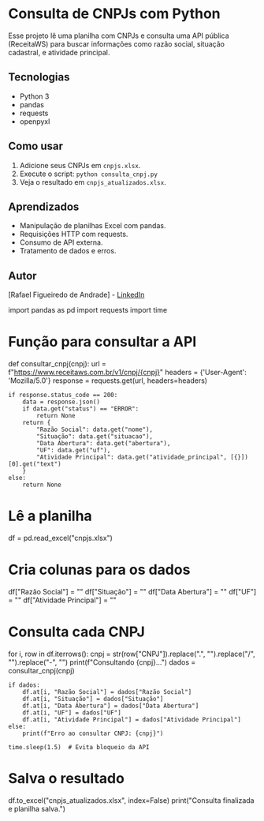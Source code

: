 #  Consulta de CNPJs com Python

Esse projeto lê uma planilha com CNPJs e consulta uma API pública (ReceitaWS) para buscar informações como razão social, situação cadastral, e atividade principal.

##  Tecnologias
- Python 3
- pandas
- requests
- openpyxl

##  Como usar
1. Adicione seus CNPJs em `cnpjs.xlsx`.
2. Execute o script: `python consulta_cnpj.py`
3. Veja o resultado em `cnpjs_atualizados.xlsx`.

##  Aprendizados
- Manipulação de planilhas Excel com pandas.
- Requisições HTTP com requests.
- Consumo de API externa.
- Tratamento de dados e erros.

##  Autor
[Rafael Figueiredo de Andrade] - [LinkedIn]([https://www.linkedin.com/in/seu-perfil](https://www.linkedin.com/in/rafael-figueiredo-de-andrade-782680225/))









import pandas as pd
import requests
import time

# Função para consultar a API
def consultar_cnpj(cnpj):
    url = f"https://www.receitaws.com.br/v1/cnpj/{cnpj}"
    headers = {'User-Agent': 'Mozilla/5.0'}
    response = requests.get(url, headers=headers)
    
    if response.status_code == 200:
        data = response.json()
        if data.get("status") == "ERROR":
            return None
        return {
            "Razão Social": data.get("nome"),
            "Situação": data.get("situacao"),
            "Data Abertura": data.get("abertura"),
            "UF": data.get("uf"),
            "Atividade Principal": data.get("atividade_principal", [{}])[0].get("text")
        }
    else:
        return None

# Lê a planilha
df = pd.read_excel("cnpjs.xlsx")

# Cria colunas para os dados
df["Razão Social"] = ""
df["Situação"] = ""
df["Data Abertura"] = ""
df["UF"] = ""
df["Atividade Principal"] = ""

# Consulta cada CNPJ
for i, row in df.iterrows():
    cnpj = str(row["CNPJ"]).replace(".", "").replace("/", "").replace("-", "")
    print(f"Consultando {cnpj}...")
    dados = consultar_cnpj(cnpj)
    
    if dados:
        df.at[i, "Razão Social"] = dados["Razão Social"]
        df.at[i, "Situação"] = dados["Situação"]
        df.at[i, "Data Abertura"] = dados["Data Abertura"]
        df.at[i, "UF"] = dados["UF"]
        df.at[i, "Atividade Principal"] = dados["Atividade Principal"]
    else:
        print(f"Erro ao consultar CNPJ: {cnpj}")
    
    time.sleep(1.5)  # Evita bloqueio da API

# Salva o resultado
df.to_excel("cnpjs_atualizados.xlsx", index=False)
print("Consulta finalizada e planilha salva.")
